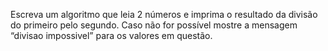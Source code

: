 Escreva um algoritmo que leia 2 números e imprima o resultado da divisão do primeiro
pelo segundo. Caso não for possível mostre a mensagem “divisao impossivel” para os
valores em questão.